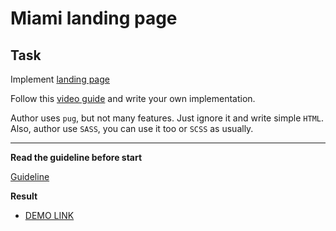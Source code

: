 # Miami landing page

## Task

Implement [landing page](https://www.figma.com/file/OgS4RW5LfkJX613IfBeI6n/miami_home)

Follow this [video guide](https://youtu.be/mLVBoH5Dwv0) and write your own implementation.

Author uses `pug`, but not many features. Just ignore it and write simple `HTML`.
Also, author use `SASS`, you can use it too or `SCSS` as usually.

---
**Read the guideline before start**

[Guideline](https://mate-academy.github.io/layout_task-guideline/)

**Result**

- [DEMO LINK](https://viktoriiatsykun.github.io/layout_miami/)
